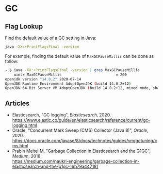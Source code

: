 # GC

## Flag Lookup

Find the default value of a GC setting in Java:

```sh
java -XX:+PrintFlagsFinal -version
```

For example, finding the default value of `MaxGCPauseMillis` can be done as follow:

```sh
~ $ java -XX:+PrintFlagsFinal -version | grep MaxGCPauseMillis
    uintx MaxGCPauseMillis                         = 200                                       {product} {default}
openjdk version "14.0.2" 2020-07-14
OpenJDK Runtime Environment AdoptOpenJDK (build 14.0.2+12)
OpenJDK 64-Bit Server VM AdoptOpenJDK (build 14.0.2+12, mixed mode, sharing)
```

## Articles

- Elasticsearch, "GC logging", _Elasticsearch_, 2020.<br>
  <https://www.elastic.co/guide/en/elasticsearch/reference/current/gc-logging.html>
- Oracle, "Concurrent Mark Sweep (CMS) Collector (Java 8)", _Oracle_, 2020.<br>
  <https://docs.oracle.com/javase/8/docs/technotes/guides/vm/gctuning/cms.html>
- Prabin Meitei M, "Garbage Collection in Elasticsearch and the G1GC", _Medium_, 2018.<br>
  <https://medium.com/naukri-engineering/garbage-collection-in-elasticsearch-and-the-g1gc-16b79a447181>
